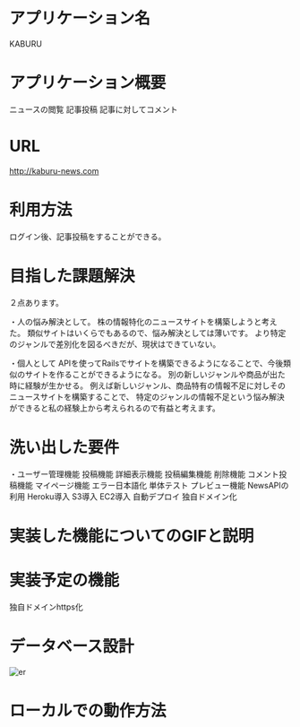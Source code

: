 # アプリケーション名
KABURU
# アプリケーション概要
ニュースの閲覧
記事投稿
記事に対してコメント
# URL
http://kaburu-news.com
# 利用方法
ログイン後、記事投稿をすることができる。
# 目指した課題解決
２点あります。

・人の悩み解決として。
株の情報特化のニュースサイトを構築しようと考えた。
類似サイトはいくらでもあるので、悩み解決としては薄いです。
より特定のジャンルで差別化を図るべきだが、現状はできていない。

・個人として
APIを使ってRailsでサイトを構築できるようになることで、今後類似のサイトを作ることができるようになる。
別の新しいジャンルや商品が出た時に経験が生かせる。
例えば新しいジャンル、商品特有の情報不足に対しそのニュースサイトを構築することで、
特定のジャンルの情報不足という悩み解決ができると私の経験上から考えられるので有益と考えます。
# 洗い出した要件
・ユーザー管理機能
投稿機能
詳細表示機能
投稿編集機能
削除機能
コメント投稿機能
マイページ機能
エラー日本語化
単体テスト
プレビュー機能
NewsAPIの利用
Heroku導入
S3導入
EC2導入
自動デプロイ
独自ドメイン化
# 実装した機能についてのGIFと説明

# 実装予定の機能
独自ドメインhttps化

# データベース設計
![er](https://user-images.githubusercontent.com/60860243/106858562-3664b880-6705-11eb-97fb-1bbacac9b330.png)

# ローカルでの動作方法



